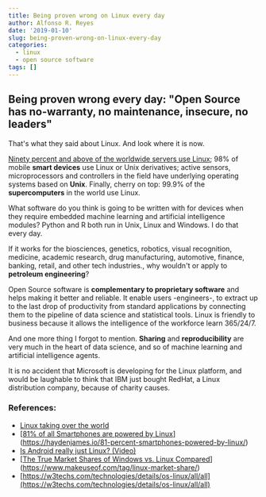 ```yaml
---
title: Being proven wrong on Linux every day
author: Alfonso R. Reyes
date: '2019-01-10'
slug: being-proven-wrong-on-linux-every-day
categories:
  - linux
  - open source software
tags: []
---
```


## Being proven wrong every day: "Open Source has no-warranty, no maintenance, insecure, no leaders"

That's what they said about Linux. And look where it is now. 

[Ninety percent and above of the worldwide servers use Linux][wikipedia-usage-os]; 98% of mobile **smart devices** use Linux or Unix derivatives; active sensors, microprocessors and controllers in the field have underlying operating systems based on **Unix**. Finally, cherry on top: 99.9% of the **supercomputers** in the world use Linux.

What software do you think is going to be written with for devices when they require embedded machine learning and artificial intelligence modules? Python and R both run in Unix, Linux and Windows. I do that every day. 

If it works for the biosciences, genetics, robotics, visual recognition, medicine, academic research, drug manufacturing, automotive, finance, banking, retail, and other tech industries., why wouldn't or apply to **petroleum engineering**? 

Open Source software is **complementary to proprietary software** and helps making it better and reliable. It enable users -engineers-, to extract up to the last drop of productivity from standard applications by connecting them to the pipeline of data science and statistical tools. Linux is friendly to business because it allows the intelligence of the workforce learn 365/24/7.

And one more thing I forgot to mention. **Sharing** and **reproducibility** are very much in the heart of data science, and so of machine learning and artificial intelligence agents.

It is no accident that Microsoft is developing for the Linux platform, and would be laughable to think that IBM just bought RedHat, a Linux distribution company, because of charity causes.

[wikipedia-usage-os]: https://en.wikipedia.org/wiki/Usage_share_of_operating_systems

### References:

* [Linux taking over the world](https://www.wired.com/2016/08/linux-took-web-now-taking-world/)
* [[81% of all Smartphones are powered by Linux](https://haydenjames.io/81-percent-smartphones-powered-by-linux/)](https://haydenjames.io/81-percent-smartphones-powered-by-linux/)
* [Is Android really just Linux? (Video)](https://www.androidauthority.com/android-linux-784964/)
* [[The True Market Shares of Windows vs. Linux Compared](https://www.makeuseof.com/tag/linux-market-share/)](https://www.makeuseof.com/tag/linux-market-share/)
* [https://w3techs.com/technologies/details/os-linux/all/all](https://w3techs.com/technologies/details/os-linux/all/all)

